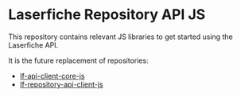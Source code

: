 # Laserfiche Repository API JS

This repository contains relevant JS libraries to get started using the Laserfiche API.

It is the future replacement of repositories:

- [lf-api-client-core-js](https://github.com/Laserfiche/lf-api-client-core-js)
- [lf-repository-api-client-js](https://github.com/Laserfiche/lf-repository-api-client-js)